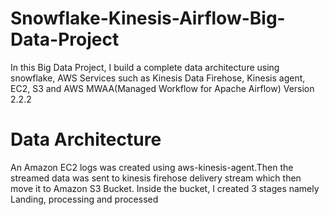 # Snowflake-Kinesis-Airflow-Big-Data-Project

In this Big Data Project, I build a complete data architecture using snowflake, AWS Services such as Kinesis Data Firehose, Kinesis agent, EC2, S3 and AWS MWAA(Managed Workflow for Apache Airflow) Version 2.2.2

# Data Architecture

An Amazon EC2 logs was created using aws-kinesis-agent.Then the streamed data was sent to kinesis firehose delivery stream which then move it to Amazon S3 Bucket.
Inside the bucket, I created 3 stages namely Landing, processing and processed
